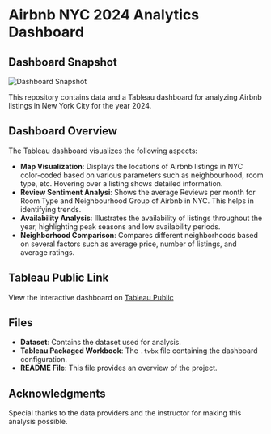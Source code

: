 # Airbnb NYC 2024 Analytics Dashboard

## Dashboard Snapshot

![Dashboard Snapshot]()

This repository contains data and a Tableau dashboard for analyzing Airbnb listings in New York City for the year 2024.

## Dashboard Overview

The Tableau dashboard visualizes the following aspects:

- **Map Visualization**: Displays the locations of Airbnb listings in NYC color-coded based on various parameters such as neighbourhood, room type, etc. Hovering over a listing shows detailed information.
- **Review Sentiment Analysi**: Shows the average Reviews per month for Room Type and Neighbourhood Group of Airbnb in NYC. This helps in identifying trends.
- **Availability Analysis**: Illustrates the availability of listings throughout the year, highlighting peak seasons and low availability periods.
- **Neighborhood Comparison**: Compares different neighborhoods based on several factors such as average price, number of listings, and average ratings.

## Tableau Public Link

View the interactive dashboard on [Tableau Public](https://public.tableau.com/app/profile/krushali.patel6325/viz/AirbnbNYC2024-KrushaliPatel/Dashboard1)

## Files

- **Dataset**: Contains the dataset used for analysis.
- **Tableau Packaged Workbook**: The `.twbx` file containing the dashboard configuration.
- **README File**: This file provides an overview of the project.

## Acknowledgments

Special thanks to the data providers and the instructor for making this analysis possible.
